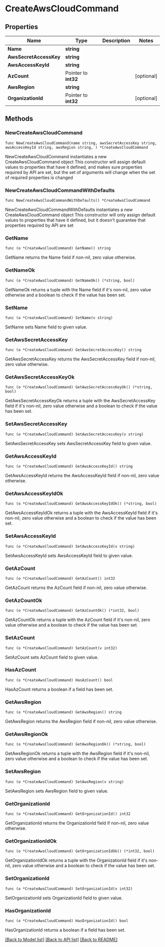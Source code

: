 # CreateAwsCloudCommand

## Properties

Name | Type | Description | Notes
------------ | ------------- | ------------- | -------------
**Name** | **string** |  | 
**AwsSecretAccessKey** | **string** |  | 
**AwsAccessKeyId** | **string** |  | 
**AzCount** | Pointer to **int32** |  | [optional] 
**AwsRegion** | **string** |  | 
**OrganizationId** | Pointer to **int32** |  | [optional] 

## Methods

### NewCreateAwsCloudCommand

`func NewCreateAwsCloudCommand(name string, awsSecretAccessKey string, awsAccessKeyId string, awsRegion string, ) *CreateAwsCloudCommand`

NewCreateAwsCloudCommand instantiates a new CreateAwsCloudCommand object
This constructor will assign default values to properties that have it defined,
and makes sure properties required by API are set, but the set of arguments
will change when the set of required properties is changed

### NewCreateAwsCloudCommandWithDefaults

`func NewCreateAwsCloudCommandWithDefaults() *CreateAwsCloudCommand`

NewCreateAwsCloudCommandWithDefaults instantiates a new CreateAwsCloudCommand object
This constructor will only assign default values to properties that have it defined,
but it doesn't guarantee that properties required by API are set

### GetName

`func (o *CreateAwsCloudCommand) GetName() string`

GetName returns the Name field if non-nil, zero value otherwise.

### GetNameOk

`func (o *CreateAwsCloudCommand) GetNameOk() (*string, bool)`

GetNameOk returns a tuple with the Name field if it's non-nil, zero value otherwise
and a boolean to check if the value has been set.

### SetName

`func (o *CreateAwsCloudCommand) SetName(v string)`

SetName sets Name field to given value.


### GetAwsSecretAccessKey

`func (o *CreateAwsCloudCommand) GetAwsSecretAccessKey() string`

GetAwsSecretAccessKey returns the AwsSecretAccessKey field if non-nil, zero value otherwise.

### GetAwsSecretAccessKeyOk

`func (o *CreateAwsCloudCommand) GetAwsSecretAccessKeyOk() (*string, bool)`

GetAwsSecretAccessKeyOk returns a tuple with the AwsSecretAccessKey field if it's non-nil, zero value otherwise
and a boolean to check if the value has been set.

### SetAwsSecretAccessKey

`func (o *CreateAwsCloudCommand) SetAwsSecretAccessKey(v string)`

SetAwsSecretAccessKey sets AwsSecretAccessKey field to given value.


### GetAwsAccessKeyId

`func (o *CreateAwsCloudCommand) GetAwsAccessKeyId() string`

GetAwsAccessKeyId returns the AwsAccessKeyId field if non-nil, zero value otherwise.

### GetAwsAccessKeyIdOk

`func (o *CreateAwsCloudCommand) GetAwsAccessKeyIdOk() (*string, bool)`

GetAwsAccessKeyIdOk returns a tuple with the AwsAccessKeyId field if it's non-nil, zero value otherwise
and a boolean to check if the value has been set.

### SetAwsAccessKeyId

`func (o *CreateAwsCloudCommand) SetAwsAccessKeyId(v string)`

SetAwsAccessKeyId sets AwsAccessKeyId field to given value.


### GetAzCount

`func (o *CreateAwsCloudCommand) GetAzCount() int32`

GetAzCount returns the AzCount field if non-nil, zero value otherwise.

### GetAzCountOk

`func (o *CreateAwsCloudCommand) GetAzCountOk() (*int32, bool)`

GetAzCountOk returns a tuple with the AzCount field if it's non-nil, zero value otherwise
and a boolean to check if the value has been set.

### SetAzCount

`func (o *CreateAwsCloudCommand) SetAzCount(v int32)`

SetAzCount sets AzCount field to given value.

### HasAzCount

`func (o *CreateAwsCloudCommand) HasAzCount() bool`

HasAzCount returns a boolean if a field has been set.

### GetAwsRegion

`func (o *CreateAwsCloudCommand) GetAwsRegion() string`

GetAwsRegion returns the AwsRegion field if non-nil, zero value otherwise.

### GetAwsRegionOk

`func (o *CreateAwsCloudCommand) GetAwsRegionOk() (*string, bool)`

GetAwsRegionOk returns a tuple with the AwsRegion field if it's non-nil, zero value otherwise
and a boolean to check if the value has been set.

### SetAwsRegion

`func (o *CreateAwsCloudCommand) SetAwsRegion(v string)`

SetAwsRegion sets AwsRegion field to given value.


### GetOrganizationId

`func (o *CreateAwsCloudCommand) GetOrganizationId() int32`

GetOrganizationId returns the OrganizationId field if non-nil, zero value otherwise.

### GetOrganizationIdOk

`func (o *CreateAwsCloudCommand) GetOrganizationIdOk() (*int32, bool)`

GetOrganizationIdOk returns a tuple with the OrganizationId field if it's non-nil, zero value otherwise
and a boolean to check if the value has been set.

### SetOrganizationId

`func (o *CreateAwsCloudCommand) SetOrganizationId(v int32)`

SetOrganizationId sets OrganizationId field to given value.

### HasOrganizationId

`func (o *CreateAwsCloudCommand) HasOrganizationId() bool`

HasOrganizationId returns a boolean if a field has been set.


[[Back to Model list]](../README.md#documentation-for-models) [[Back to API list]](../README.md#documentation-for-api-endpoints) [[Back to README]](../README.md)


